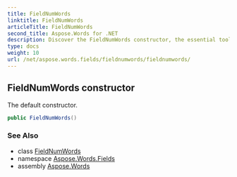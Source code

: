 ```yaml
---
title: FieldNumWords
linktitle: FieldNumWords
articleTitle: FieldNumWords
second_title: Aspose.Words for .NET
description: Discover the FieldNumWords constructor, the essential tool for efficient word counting in your projects. Simplify your coding with our default setup!
type: docs
weight: 10
url: /net/aspose.words.fields/fieldnumwords/fieldnumwords/
---
```

## FieldNumWords constructor

The default constructor.

```csharp
public FieldNumWords()
```

### See Also

* class [FieldNumWords](../)
* namespace [Aspose.Words.Fields](../../../aspose.words.fields/)
* assembly [Aspose.Words](../../../)
